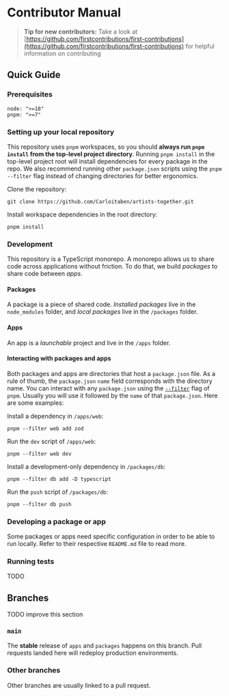 # Contributor Manual

> **Tip for new contributors:**
> Take a look at [https://github.com/firstcontributions/first-contributions](https://github.com/firstcontributions/first-contributions) for helpful information on contributing

## Quick Guide

### Prerequisites

```shell
node: ">=18"
pnpm: ">=7"
```

### Setting up your local repository

This repository uses `pnpm` workspaces, so you should **always run `pnpm install` from the top-level project directory**. Running `pnpm install` in the top-level project root will install dependencies for every package in the repo. We also recommend running other `package.json` scripts using the `pnpm --filter` flag instead of changing directories for better ergonomics.

Clone the repository:

```shell
git clone https://github.com/Carloitaben/artists-together.git
```

Install workspace dependencies in the root directory:

```shell
pnpm install
```

### Development

This repository is a TypeScript monorepo. A monorepo allows us to share code across applications without friction. To do that, we build _packages_ to share code between _apps_.

#### Packages

A package is a piece of shared code. _Installed packages_ live in the `node_modules` folder, and _local packages_ live in the `/packages` folder.

#### Apps

An app is a _launchable_ project and live in the `/apps` folder.

#### Interacting with packages and apps

Both packages and apps are directories that host a `package.json` file. As a rule of thumb, the `package.json` `name` field corresponds with the directory name. You can interact with any `package.json` using the [`--filter`](https://pnpm.io/filtering) flag of `pnpm`. Usually you will use it followed by the `name` of that `package.json`. Here are some examples:

Install a dependency in `/apps/web`:

```shell
pnpm --filter web add zod
```

Run the `dev` script of `/apps/web`:

```shell
pnpm --filter web dev
```

Install a development-only dependency in `/packages/db`:

```shell
pnpm --filter db add -D typescript
```

Run the `push` script of `/packages/db`:

```shell
pnpm --filter db push
```

### Developing a package or app

Some packages or apps need specific configuration in order to be able to run locally. Refer to their respective `README.md` file to read more.

### Running tests

TODO

## Branches

TODO improve this section

### `main`

The **stable** release of `apps` and `packages` happens on this branch. Pull requests landed here will redeploy production environments.

### Other branches

Other branches are usually linked to a pull request.
